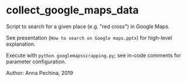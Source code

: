 # collect_google_maps_data

Script to search for a given place (e.g. "red cross") in Google Maps.

See presentation (`How to search on Google maps.pptx`) for high-level explanation.

Execute with `python googlemapsscrapping.py`; see in-code comments for parameter configuration.

Author: Anna Pechina, 2019
